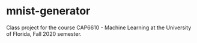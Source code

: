 # mnist-generator
Class project for the course CAP6610 - Machine Learning at the University of Florida, Fall 2020 semester.
